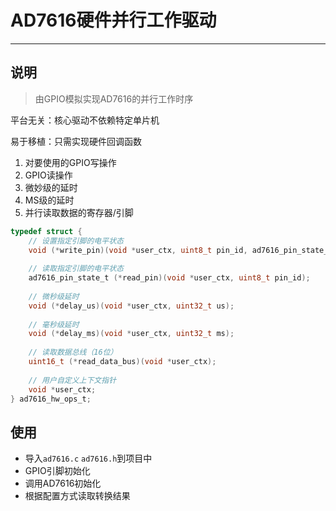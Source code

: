 # AD7616硬件并行工作驱动

---

## 说明

> 由GPIO模拟实现AD7616的并行工作时序

平台无关：核心驱动不依赖特定单片机

易于移植：只需实现硬件回调函数

1. 对要使用的GPIO写操作
2. GPIO读操作
3. 微妙级的延时
4. MS级的延时
5. 并行读取数据的寄存器/引脚

```c
typedef struct {
    // 设置指定引脚的电平状态
    void (*write_pin)(void *user_ctx, uint8_t pin_id, ad7616_pin_state_t state);
    
    // 读取指定引脚的电平状态
    ad7616_pin_state_t (*read_pin)(void *user_ctx, uint8_t pin_id);
    
    // 微秒级延时
    void (*delay_us)(void *user_ctx, uint32_t us);
    
    // 毫秒级延时
    void (*delay_ms)(void *user_ctx, uint32_t ms);
    
    // 读取数据总线（16位）
    uint16_t (*read_data_bus)(void *user_ctx);
    
    // 用户自定义上下文指针
    void *user_ctx;
} ad7616_hw_ops_t;

```

使用
---
- 导入`ad7616.c` `ad7616.h`到项目中
- GPIO引脚初始化
- 调用AD7616初始化
- 根据配置方式读取转换结果

